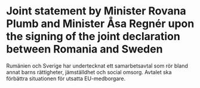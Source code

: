 # Joint statement by Minister Rovana Plumb and Minister Åsa Regnér upon the signing of the joint declaration between Romania and Sweden

Rumänien och Sverige har undertecknat ett samarbetsavtal som rör bland annat barns rättigheter, jämställdhet och social omsorg. Avtalet ska förbättra situationen för utsatta EU\-medborgare.
